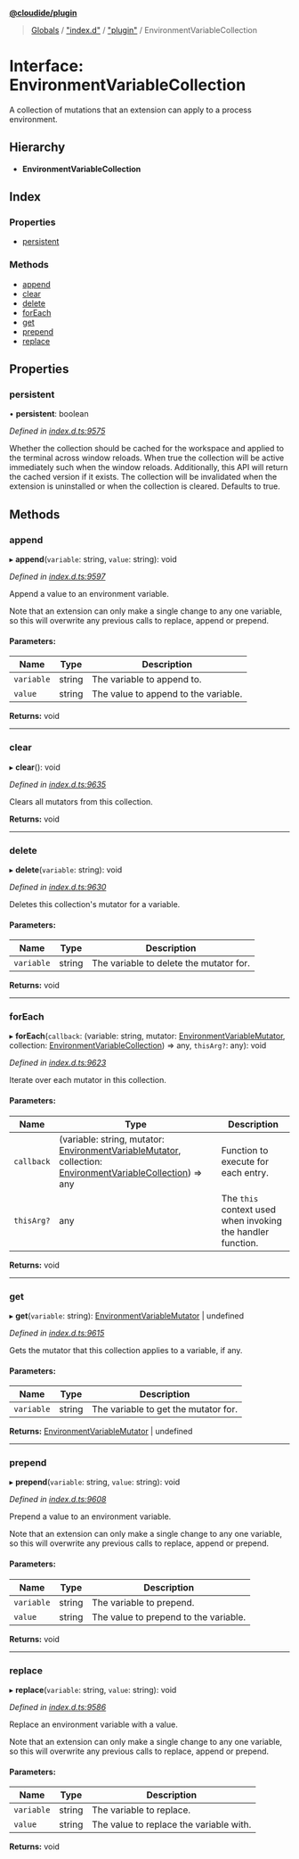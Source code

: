 **[@cloudide/plugin](../README.md)**

> [Globals](../README.md) / ["index.d"](../modules/_index_d_.md) / ["plugin"](../modules/_index_d_._plugin_.md) / EnvironmentVariableCollection

# Interface: EnvironmentVariableCollection

A collection of mutations that an extension can apply to a process environment.

## Hierarchy

* **EnvironmentVariableCollection**

## Index

### Properties

* [persistent](_index_d_._plugin_.environmentvariablecollection.md#persistent)

### Methods

* [append](_index_d_._plugin_.environmentvariablecollection.md#append)
* [clear](_index_d_._plugin_.environmentvariablecollection.md#clear)
* [delete](_index_d_._plugin_.environmentvariablecollection.md#delete)
* [forEach](_index_d_._plugin_.environmentvariablecollection.md#foreach)
* [get](_index_d_._plugin_.environmentvariablecollection.md#get)
* [prepend](_index_d_._plugin_.environmentvariablecollection.md#prepend)
* [replace](_index_d_._plugin_.environmentvariablecollection.md#replace)

## Properties

### persistent

•  **persistent**: boolean

*Defined in [index.d.ts:9575](https://github.com/shuyaqian/cloudide-plugin-api/blob/57a3a2a/index.d.ts#L9575)*

Whether the collection should be cached for the workspace and applied to the terminal
across window reloads. When true the collection will be active immediately such when the
window reloads. Additionally, this API will return the cached version if it exists. The
collection will be invalidated when the extension is uninstalled or when the collection
is cleared. Defaults to true.

## Methods

### append

▸ **append**(`variable`: string, `value`: string): void

*Defined in [index.d.ts:9597](https://github.com/shuyaqian/cloudide-plugin-api/blob/57a3a2a/index.d.ts#L9597)*

Append a value to an environment variable.

Note that an extension can only make a single change to any one variable, so this will
overwrite any previous calls to replace, append or prepend.

#### Parameters:

Name | Type | Description |
------ | ------ | ------ |
`variable` | string | The variable to append to. |
`value` | string | The value to append to the variable.  |

**Returns:** void

___

### clear

▸ **clear**(): void

*Defined in [index.d.ts:9635](https://github.com/shuyaqian/cloudide-plugin-api/blob/57a3a2a/index.d.ts#L9635)*

Clears all mutators from this collection.

**Returns:** void

___

### delete

▸ **delete**(`variable`: string): void

*Defined in [index.d.ts:9630](https://github.com/shuyaqian/cloudide-plugin-api/blob/57a3a2a/index.d.ts#L9630)*

Deletes this collection's mutator for a variable.

#### Parameters:

Name | Type | Description |
------ | ------ | ------ |
`variable` | string | The variable to delete the mutator for.  |

**Returns:** void

___

### forEach

▸ **forEach**(`callback`: (variable: string, mutator: [EnvironmentVariableMutator](_index_d_._plugin_.environmentvariablemutator.md), collection: [EnvironmentVariableCollection](_index_d_._plugin_.environmentvariablecollection.md)) => any, `thisArg?`: any): void

*Defined in [index.d.ts:9623](https://github.com/shuyaqian/cloudide-plugin-api/blob/57a3a2a/index.d.ts#L9623)*

Iterate over each mutator in this collection.

#### Parameters:

Name | Type | Description |
------ | ------ | ------ |
`callback` | (variable: string, mutator: [EnvironmentVariableMutator](_index_d_._plugin_.environmentvariablemutator.md), collection: [EnvironmentVariableCollection](_index_d_._plugin_.environmentvariablecollection.md)) => any | Function to execute for each entry. |
`thisArg?` | any | The `this` context used when invoking the handler function.  |

**Returns:** void

___

### get

▸ **get**(`variable`: string): [EnvironmentVariableMutator](_index_d_._plugin_.environmentvariablemutator.md) \| undefined

*Defined in [index.d.ts:9615](https://github.com/shuyaqian/cloudide-plugin-api/blob/57a3a2a/index.d.ts#L9615)*

Gets the mutator that this collection applies to a variable, if any.

#### Parameters:

Name | Type | Description |
------ | ------ | ------ |
`variable` | string | The variable to get the mutator for.  |

**Returns:** [EnvironmentVariableMutator](_index_d_._plugin_.environmentvariablemutator.md) \| undefined

___

### prepend

▸ **prepend**(`variable`: string, `value`: string): void

*Defined in [index.d.ts:9608](https://github.com/shuyaqian/cloudide-plugin-api/blob/57a3a2a/index.d.ts#L9608)*

Prepend a value to an environment variable.

Note that an extension can only make a single change to any one variable, so this will
overwrite any previous calls to replace, append or prepend.

#### Parameters:

Name | Type | Description |
------ | ------ | ------ |
`variable` | string | The variable to prepend. |
`value` | string | The value to prepend to the variable.  |

**Returns:** void

___

### replace

▸ **replace**(`variable`: string, `value`: string): void

*Defined in [index.d.ts:9586](https://github.com/shuyaqian/cloudide-plugin-api/blob/57a3a2a/index.d.ts#L9586)*

Replace an environment variable with a value.

Note that an extension can only make a single change to any one variable, so this will
overwrite any previous calls to replace, append or prepend.

#### Parameters:

Name | Type | Description |
------ | ------ | ------ |
`variable` | string | The variable to replace. |
`value` | string | The value to replace the variable with.  |

**Returns:** void
